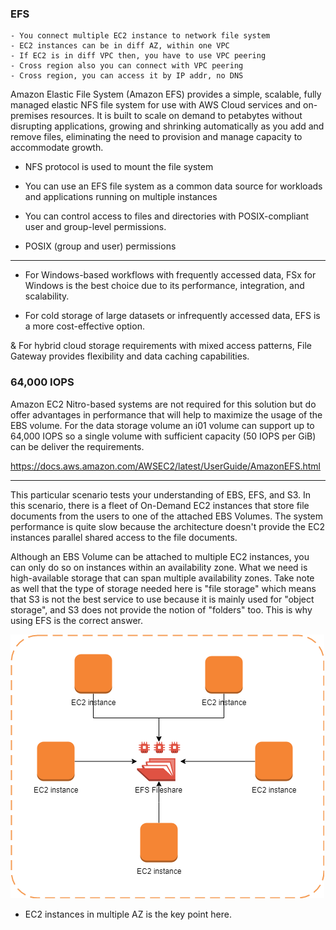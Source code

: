 ### EFS
    - You connect multiple EC2 instance to network file system
    - EC2 instances can be in diff AZ, within one VPC
    - If EC2 is in diff VPC then, you have to use VPC peering
    - Cross region also you can connect with VPC peering
    - Cross region, you can access it by IP addr, no DNS


Amazon Elastic File System (Amazon EFS) provides a simple, scalable, fully managed elastic NFS file system for use with AWS Cloud services and on-premises resources. It is built to scale on demand to petabytes without disrupting applications, growing and shrinking automatically as you add and remove files, eliminating the need to provision and manage capacity to accommodate growth.

- NFS protocol is used to mount the file system
-  You can use an EFS file system as a common data source for workloads and applications running on multiple instances

- You can control access to files and directories with POSIX-compliant user and group-level permissions.
- POSIX (group and user) permissions

-----------------------------------------------------------------------------------------------------------------------

* For Windows-based workflows with frequently accessed data, FSx for Windows is the best choice due to its performance, integration, and scalability.

* For cold storage of large datasets or infrequently accessed data, EFS is a more cost-effective option.

& For hybrid cloud storage requirements with mixed access patterns, File Gateway provides flexibility and data caching capabilities.



### 64,000 IOPS 

Amazon EC2 Nitro-based systems are not required for this solution but do offer advantages in performance that will help to maximize the usage of the EBS volume. For the data storage volume an i01 volume can support up to 64,000 IOPS so a single volume with sufficient capacity (50 IOPS per GiB) can be deliver the requirements.


https://docs.aws.amazon.com/AWSEC2/latest/UserGuide/AmazonEFS.html

----------

This particular scenario tests your understanding of EBS, EFS, and S3. In this scenario, there is a fleet of On-Demand EC2 instances that store file documents from the users to one of the attached EBS Volumes. The system performance is quite slow because the architecture doesn't provide the EC2 instances parallel shared access to the file documents.

Although an EBS Volume can be attached to multiple EC2 instances, you can only do so on instances within an availability zone. What we need is high-available storage that can span multiple availability zones. Take note as well that the type of storage needed here is "file storage" which means that S3 is not the best service to use because it is mainly used for "object storage", and S3 does not provide the notion of "folders" too. This is why using EFS is the correct answer.

![Alt text](image-1.png)

* EC2 instances in multiple AZ is the key point here.